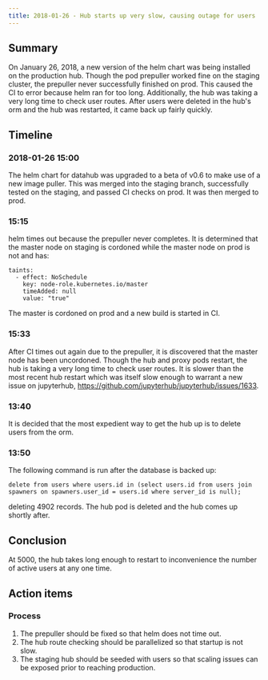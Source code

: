 ```yaml
---
title: 2018-01-26 - Hub starts up very slow, causing outage for users
---
```


## Summary

On January 26, 2018, a new version of the helm chart was being installed on the production hub. Though the pod prepuller worked fine on the staging cluster, the prepuller never successfully finished on prod. This caused the CI to error because helm ran for too long. Additionally, the hub was taking a very long time to check user routes. After users were deleted in the hub's orm and the hub was restarted, it came back up fairly quickly.

## Timeline

### 2018-01-26 15:00

The helm chart for datahub was upgraded to a beta of v0.6 to make use of a new image puller. This was merged into the staging branch, successfully tested on the staging, and passed CI checks on prod. It was then merged to prod.

### 15:15

helm times out because the prepuller never completes. It is determined that the master node on staging is cordoned while the master node on prod is not and has:

```
taints:
  - effect: NoSchedule
    key: node-role.kubernetes.io/master
    timeAdded: null
    value: "true"
```

The master is cordoned on prod and a new build is started in CI.

### 15:33

After CI times out again due to the prepuller, it is discovered that the master node has been uncordoned. Though the hub and proxy pods restart, the hub is taking a very long time to check user routes. It is slower than the most recent hub restart which was itself slow enough to warrant a new issue on jupyterhub, https://github.com/jupyterhub/jupyterhub/issues/1633.

### 13:40

It is decided that the most expedient way to get the hub up is to delete users from the orm.

### 13:50

The following command is run after the database is backed up:

`delete from users where users.id in (select users.id from users join spawners on spawners.user_id = users.id where server_id is null);`

deleting 4902 records. The hub pod is deleted and the hub comes up shortly after.

## Conclusion

At 5000, the hub takes long enough to restart to inconvenience the number of active users at any one time.

## Action items

### Process

1. The prepuller should be fixed so that helm does not time out.
1. The hub route checking should be parallelized so that startup is not slow.
1. The staging hub should be seeded with users so that scaling issues can be exposed prior to reaching production.

